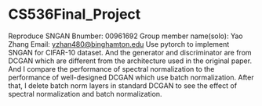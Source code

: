 # CS536Final_Project
Reproduce SNGAN
Bnumber: 00961692
Group member name(solo): Yao Zhang
Email: yzhan480@binghamton.edu
Use pytorch to implement SNGAN for CIFAR-10 dataset. And the generator and discriminator are from DCGAN which are different from the architecture used in the original paper. And I compare the performance of spectral normalization to the performance of well-designed DCGAN which use batch normalization. After that, I delete batch norm layers in standard DCGAN to see the effect of spectral normalization and batch normalization.
